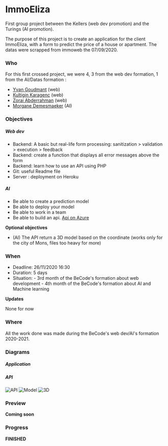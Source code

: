 # ImmoEliza
First group project between the Kellers (web dev promotion) and the Turings (AI promotion).

The purpose of this project is to create an application for the client ImmoEliza, with a form to predict the price of a house or apartment.
The datas were scrapped from immoweb the 07/09/2020.

### Who
For this first crossed project, we were 4, 3 from the web dev formation, 1 from the AI/Datas formation :
- [Yvan Goudmant](https://github.com/Goudmant) (web)
- [Kultigin Karagenc](https://github.com/Kultik) (web)
- [Zorai Abderrahman](https://github.com/Abderzorai) (web)
- [Morgane Demesmaeker](https://github.com/Demesmaeker) (AI)


### Objectives
##### Web dev
- Backend: A basic but real-life form processing: sanitization > validation > execution > feedback
- Backend: create a function that displays all error messages above the form
- Backend: learn how to use an API using PHP
- Git: useful Readme file
- Server : deployment on Heroku

##### AI
- Be able to create a prediction model
- Be able to deploy your model
- Be able to work in a team
- Be able to build an api.
[Api on Azure](http://api.immoeliza.ml/)

**Optional objectives**

- (AI) The API return a 3D model based on the coordinate (works only for the city of Mons, files too heavy for more)


### When
- Deadline: 26/11/2020 16:30
- Duration: 5 days
- Situation:  - 3rd month of the BeCode's formation about web development
              - 4th month of the BeCode's formation about AI and Machine learning

**Updates**

None for now


### Where
All the work done was made during the BeCode's web dev/AI's formation 2020-2021.


### Diagrams
##### Application


##### API
![API](https://github.com/Goudmant/ImmoEliza/blob/main/Schemas/API_Diagram.svg)
![Model](https://github.com/Goudmant/ImmoEliza/blob/main/Schemas/Prediction%20Diagram.svg)
![3D](https://github.com/Goudmant/ImmoEliza/blob/main/Schemas/3D%20Diagram.svg)


### Preview
**Coming soon**


### Progress
**FINISHED**
